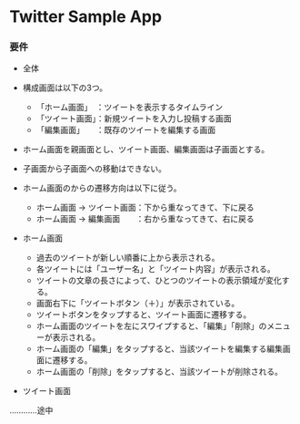 # **Twitter Sample App**

### 要件

- 全体
 - 構成画面は以下の3つ。
   - 「ホーム画面」　：ツイートを表示するタイムライン
   - 「ツイート画面」：新規ツイートを入力し投稿する画面
   - 「編集画面」　　：既存のツイートを編集する画面
 - ホーム画面を親画面とし、ツイート画面、編集画面は子画面とする。
 - 子画面から子画面への移動はできない。
 - ホーム画面のからの遷移方向は以下に従う。
   - ホーム画面 → ツイート画面：下から重なってきて、下に戻る
   - ホーム画面 → 編集画面　　：右から重なってきて、右に戻る


- ホーム画面
  - 過去のツイートが新しい順番に上から表示される。
  - 各ツイートには「ユーザー名」と「ツイート内容」が表示される。
  - ツイートの文章の長さによって、ひとつのツイートの表示領域が変化する。
  - 画面右下に「ツイートボタン（＋）」が表示されている。
  - ツイートボタンをタップすると、ツイート画面に遷移する。
  - ホーム画面のツイートを左にスワイプすると、「編集」「削除」のメニューが表示される。
  - ホーム画面の「編集」をタップすると、当該ツイートを編集する編集画面に遷移する。
  - ホーム画面の「削除」をタップすると、当該ツイートが削除される。


- ツイート画面



…………途中
